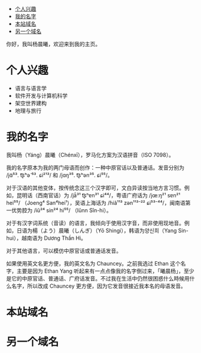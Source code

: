 
- [个人兴趣](#个人兴趣)
- [我的名字](#我的名字)
- [本站域名](#本站域名)
- [另一个域名](#另一个域名)


你好，我叫杨晨曦，欢迎来到我的主页。

# 个人兴趣

- 语言与语言学
- 软件开发与计算机科学
- 架空世界建构
- 地理与旅行

# 我的名字

我叫杨（Yáng）晨曦（Chénxī），罗马化方案为汉语拼音（ISO 7098）。

我的名字原本为我的两门母语而创作：一种中原官话以及普通话。发音分别为 /jɑ̃⁵³. t͡ʂʰә̃ ⁵³. ɕi²¹³/ 和 /jɑŋ³⁵. t͡ʂʰən³⁵. ɕi⁵⁵/。

对于汉语的其他变体，按传统念这三个汉字即可，文白异读按当地方言习惯。例如，昆明话（西南官话）为 /jä̃³¹ t͡ʂʰɐn³¹ ɕi⁴⁴/，粤语广府话为 /jœ:ŋ²¹ sɐn²¹ hei⁵⁵/ （Joeng⁴ San⁴hei¹），吴语上海话为 /ɦiã¹¹³ zən¹¹³⁻²² ɕi⁵³⁻⁴⁴/，闽南语第一优势腔为 /iũ²⁴ sin²⁴ hi⁵⁵/ （Iûnn Sîn-hi）。

对于有汉字词系统（音读）的语言，我倾向于使用汉字音，而非使用现地音。例如，日语为楊（よう）晨曦（しんぎ）（Yō Shingi），韩语为양신희（Yang Sin-hui），越南语为 Dương Thần Hi。

对于其他语言，可以模仿中原官话或普通话发音。

如果使用英文名更方便，我的英文名为 Chauncey。之前我选过 Ethan 这个名字，主要是因为 Ethan Yang 听起来有一点点像我的名字倒过来，「曦晨杨」，至少是它的中原官话、普通话、广府话发音。不过我在生活中仍然很困惑什么時候用什么名字，所以改成 Chauncey 更方便，因为它发音很接近我本名的母语发音。

# 本站域名

# 另一个域名
